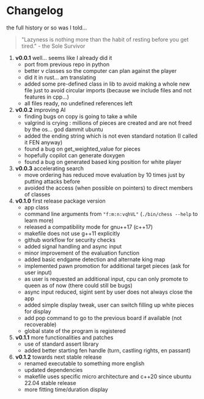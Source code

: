 # Changelog

<summary>the full history or so was I told...</summary>

> "Lazyness is nothing more than the habit of resting before you get tired." - the Sole Survivor

1.  **v0.0.1** well... seems like I already did it
    - port from previous repo in python
    - better v classes so the computer can plan against the player
    - did it in rust... am translating
    - added some pre-defined class in lib to avoid making a whole new file just to avoid circular imports (because we include files and not features in cpp...)
    - all files ready, no undefined references left
2.  **v0.0.2** improving AI
    - finding bugs on copy is going to take a while
    - valgrind is crying : millions of pieces are created and are not freed by the os... god dammit ubuntu
    - added the ending string which is not even standard notation (I called it FEN anyway)
    - found a bug on get_weighted_value for pieces
    - hopefully copilot can generate doxygen
    - found a bug on generated based king position for white player
3.  **v0.0.3** accelerating search
    - move ordering has reduced move evaluation by 10 times just by putting attacks before
    - avoided the access (when possible on pointers) to direct members of classes
4.  **v0.1.0** first release package version
    - app class
    - command line arguments from `"f:m:n:vqhVL"` (`./bin/chess --help` to learn more)
    - released a compatibility mode for gnu++17 (c++17)
    - makefile does not use g++11 explicitly
    - github workflow for security checks
    - added signal handling and async input
    - minor improvement of the evaluation function
    - added basic endgame detection and alternate king map
    - implemented pawn promotion for additional target pieces (ask for user input)
    - as user is requested an additional input, cpu can only promote to queen as of now (there could still be bugs)
    - async input reduced, sigint sent by user does not always close the app
    - added simple display tweak, user can switch filling up white pieces for display
    - add pop command to go to the previous board if available (not recoverable)
    - global state of the program is registered
5.  **v0.1.1** more functionalities and patches
    - use of standard assert library
    - added better starting fen handle (turn, castling rights, en passant)
6.  **v0.1.2** towards next stable release
    - renamed executable to something more english
    - updated dependencies
    - makefile uses specific micro architecture and c++20 since ubuntu 22.04 stable release
    - more fitting time/duration display
